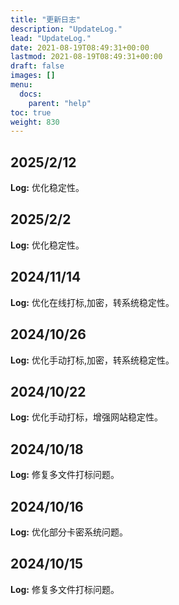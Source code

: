 ```yaml
---
title: "更新日志"
description: "UpdateLog."
lead: "UpdateLog."
date: 2021-08-19T08:49:31+00:00
lastmod: 2021-08-19T08:49:31+00:00
draft: false
images: []
menu:
  docs:
    parent: "help"
toc: true
weight: 830
---
```


## 2025/2/12

**Log:** 优化稳定性。

## 2025/2/2

**Log:** 优化稳定性。

## 2024/11/14

**Log:** 优化在线打标,加密，转系统稳定性。

## 2024/10/26

**Log:** 优化手动打标,加密，转系统稳定性。

## 2024/10/22

**Log:** 优化手动打标，增强网站稳定性。

## 2024/10/18

**Log:** 修复多文件打标问题。

## 2024/10/16

**Log:** 优化部分卡密系统问题。

## 2024/10/15

**Log:** 修复多文件打标问题。
